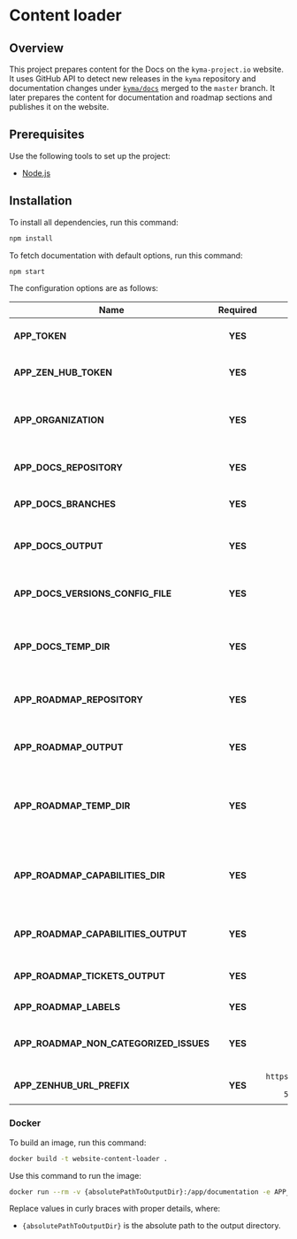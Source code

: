 # Content loader

## Overview

This project prepares content for the Docs on the `kyma-project.io` website. It uses GitHub API to detect new releases in the `kyma` repository and documentation changes under [`kyma/docs`](https://github.com/kyma-project/kyma/tree/master/docs) merged to the `master` branch. It later prepares the content for documentation and roadmap sections and publishes it on the website.

## Prerequisites

Use the following tools to set up the project:

- [Node.js](https://nodejs.org/en/)

## Installation

To install all dependencies, run this command:

``` bash
npm install
```

To fetch documentation with default options, run this command:

``` bash
npm start
```

The configuration options are as follows:

| Name                                    | Required | Default value            | Description                                                           |
| ----------------------------------------| :------: | :----------------------: | --------------------------------------------------------------------- |
| **APP_TOKEN**                           | **YES**  | `null`                   | The GitHub API OAuth token                                            |
| **APP_ZEN_HUB_TOKEN**                   | **YES**  | `null`                   | The ZenHub API OAuth token                                            |
| **APP_ORGANIZATION**                    | **YES**  | `kyma-project`           | The GitHub organization that owns a given repository                  |
| **APP_DOCS_REPOSITORY**                 | **YES**  | `kyma`                   | The repository with documentation                                     |
| **APP_DOCS_BRANCHES**                   | **YES**  | `["master"]`             | The branches with documentation                                       |
| **APP_DOCS_OUTPUT**                     | **YES**  | `docs`                   | The path for storing the documentation results                        |
| **APP_DOCS_VERSIONS_CONFIG_FILE**       | **YES**  | `versions.json`          | The path to the website documentation configuration                   |
| **APP_DOCS_TEMP_DIR**                   | **YES**  | `tempDocsDir`            | The path for storing temporary data for documentation                 |
| **APP_ROADMAP_REPOSITORY**              | **YES**  | `community`              | The repository with capabilities descriptions                         |
| **APP_ROADMAP_OUTPUT**                  | **YES**  | `roadmap`                | The path for storing the roadmap content results                      |
| **APP_ROADMAP_TEMP_DIR**                | **YES**  | `tempRoadmapDir`         | The path for storing temporary data for roadmap content               |
| **APP_ROADMAP_CAPABILITIES_DIR**        | **YES**  | `capabilities`           | The path where capabilities is storing in community repository        |
| **APP_ROADMAP_CAPABILITIES_OUTPUT**     | **YES**  | `roadmap/capabilities`   | The path for storing the capabilities results                         |
| **APP_ROADMAP_TICKETS_OUTPUT**          | **YES**  | `roadmap/tickets.json`   | The path for storing the tickets results                              |
| **APP_ROADMAP_LABELS**                  | **YES**  | `["Epic"]`               | The labels for tickets                                                |
| **APP_ROADMAP_NON_CATEGORIZED_ISSUES**  | **YES**  | `Future`                 | The release name for non categorized issues                           |
| **APP_ZENHUB_URL_PREFIX**               | **YES**  | `https://app.zenhub.com/workspaces/kyma---all-repositories-5b6d5985084045741e744dea/issues` | The prefix for a ZenHub issue url |

### Docker

To build an image, run this command:

``` bash
docker build -t website-content-loader .
```

Use this command to run the image:

``` bash
docker run --rm -v {absolutePathToOutputDir}:/app/documentation -e APP_DOCS_OUTPUT=/app/documentation -e APP_DOCS_VERSIONS_CONFIG_FILE=/app/documentation/versions.json website-content-loader
```

Replace values in curly braces with proper details, where:
- `{absolutePathToOutputDir}` is the absolute path to the output directory.
